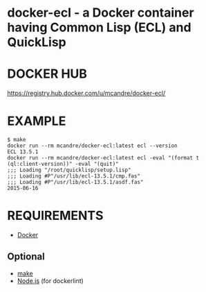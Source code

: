 # docker-ecl - a Docker container having Common Lisp (ECL) and QuickLisp

# DOCKER HUB

https://registry.hub.docker.com/u/mcandre/docker-ecl/

# EXAMPLE

```
$ make
docker run --rm mcandre/docker-ecl:latest ecl --version
ECL 13.5.1
docker run --rm mcandre/docker-ecl:latest ecl -eval "(format t (ql:client-version))" -eval "(quit)"
;;; Loading "/root/quicklisp/setup.lisp"
;;; Loading #P"/usr/lib/ecl-13.5.1/cmp.fas"
;;; Loading #P"/usr/lib/ecl-13.5.1/asdf.fas"
2015-06-16
```

# REQUIREMENTS

* [Docker](https://www.docker.com/)

## Optional

* [make](http://www.gnu.org/software/make/)
* [Node.js](https://nodejs.org/en/) (for dockerlint)
